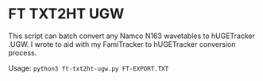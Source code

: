 # FT TXT2HT UGW
This script can batch convert any Namco N163 wavetables to hUGETracker .UGW. I wrote to aid with my FamiTracker to hUGETracker conversion process.

Usage:
`python3 ft-txt2ht-ugw.py FT-EXPORT.TXT`